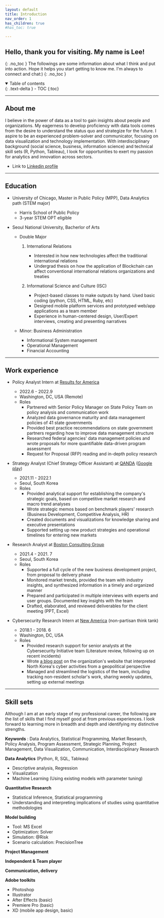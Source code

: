 ```yaml
---
layout: default
title: Introduction
nav_order: 1
has_children: true
#has_toc: true

---
```


## Hello, thank you for visiting. My name is Lee!
{: .no_toc }
The followings are some information about what I think and put into action. Hope it helps you start getting to know me. I'm always to connect and chat:)
{: .no_toc }

<details open markdown="block">
  <summary>
    Table of contents
  </summary>
  {: .text-delta }
- TOC
{:toc}
</details>

---

## About me

I believe in the power of data as a tool to gain insights about people and organizations. My eagerness to develop proficiency with data tools comes from the desire to understand the status quo and strategize for the future. I aspire to be an experienced problem-solver and communicator, focusing on data visualization and technology implementation. With interdisciplinary background (social science, business, information science) and technical skill sets (R, Python, Tableau), I look for opportunities to exert my passion for analytics and innovation across sectors.

* Link to [Linkedin profile](https://www.linkedin.com/in/lee-kyung-ko/)

----

## Education
- University of Chicago, Master in Public Policy (MPP), Data Analytics path (STEM major)
  - Harris School of Public Policy
  - 3-year STEM OPT eligible

- Seoul National University, Bacherlor of Arts
  - Double Major
    1. International Relations
        - Interested in how new technologies affect the traditional international relations
        - Undergrad thesis on how the application of Blockchain can affect conventional international relations organizations and treaties

    2. Informational Science and Culture (ISC) 
        - Project-based classes to make outputs by hand. Used basic coding (python, CSS, HTML, Ruby, etc)
        - Designed mobile platform services and prototyped web/app applications as a team member
        - Experience in human-centered design, User/Expert interviews, creating and presenting narratives
          
  - Minor: Business Administration
    - Informational System management
    - Operational Management
    - Financial Accounting

---

## Work experience
- Policy Analyst Intern at [Results for America](https://results4america.org/) 
   - 2022.6 - 2022.9
   - Washington, DC, USA (Remote)
   - Roles
     - Partnered with Senior Policy Manager on State Policy Team on policy analysis and communication work
     - Analyzed data governance maturity and data management policies of 41 state governments
     - Provided best practice recommendations on state government partners regarding how to improve data management structure
     - Researched federal agencies' data management policies and wrote proposals for more quantifiable data-driven program assessment
     - Request for Proposal (RFP) reading and in-depth policy research
   
- Strategy Analyst (Chief Strategy Officer Assistant) at [QANDA](https://qanda.ai/en) ([Google play](https://play.google.com/store/apps/details?id=com.mathpresso.qanda&hl=en_US&gl=US)) 
   - 2021.11 - 2022.1
   - Seoul, South Korea
   - Roles
     - Provided analytical support for establishing the company's strategic goals, based on competitive market research and macro trend analyses
     - Wrote strategic memos based on benchmark players' research (Business Development, Competitive Analysis, HR)
     - Created documents and visualizations for knowledge sharing and executive presentations
     - Supported setting up new product strategies and operational timelines for entering new markets

- Research Analyst at [Boston Consulting Group](https://www.bcg.com/) 
   - 2021.4 - 2021. 7
   - Seoul, South Korea
   - Roles
     - Supported a full cycle of the new business development project, from proposal to delivery phase
     - Monitored market trends, provided the team with industry insights, and synthesized information in a timely and organized manner
     - Prepared and participated in multiple interviews with experts and user groups. Documented key insights with the team
     - Drafted, elaborated, and reviewed deliverables for the client meeting (PPT, Excel)

- Cybersecurity Research Intern at [New America](https://www.newamerica.org/) (non-partisan think tank) 
   - 2018.1 - 2018. 6
   - Washington, DC, USA
   - Roles
     - Provided research support for senior analysts at the Cybersecurity Initiative team (Literature review, following up on recent incidents)
     - Wrote [a blog post](https://www.newamerica.org/cybersecurity-initiative/c2b/c2b-log/north-korea-geopolitical-cyber-incidents-timeline/) on the organization's website that interpreted North Korea's cyber activities from a geopolitical perspective
     - Managed and streamlined the logistics of the team, including tracking non-resident scholar's work, sharing weekly updates, setting up external meetings

---

## Skill sets

Although I am at an early stage of my professional career, the following are the list of skills that I find myself good at from previous experiences.
I look forward to learning more in breadth and depth and identifying my distinctive strengths.

**Keywords**
: Data Analytics, Statistical Programming, Market Research, Policy Analysis, Program Assessment, Strategic Planning, Project Management, Data Visualization, Communication, Interdisciplinary Research


**Data Analytics** 
(Python, R, SQL, Tableau)
  - Descriptive analysis, Regression
  - Visualization 
  - Machine Learning (Using existing models with parameter tuning)

**Quantitative Research**
  - Statistical Inference, Statistical programming
  - Understanding and interpreting implications of studies using quantitative methodologies

**Model building**
  - Tool: MS Excel
  - Optimization: Solver
  - Simulation: @Risk
  - Scenario calculation: PrecisionTree 

**Project Management**

**Independent & Team player**

**Communication, delivery**
 
**Adobe toolkits**
  - Photoshop
  - Illustrator
  - After Effects (basic)
  - Premiere Pro (basic)
  - XD (mobile app design, basic)








 
